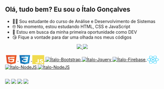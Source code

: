 ## Olá, tudo bem? Eu sou o Ítalo Gonçalves


- 👨‍💻 Sou estudante do curso de Análise e Desenvolvimento de Sistemas
- 🤓 No momento, estou estudando HTML, CSS e JavaScript
- 💼 Estou em busca da minha primeira oportunidade como DEV
- 😘 Fique a vontade para dar uma olhada nos meus códigos

<div align="center">
  <a href="https://github.com/rafaballerini">
  <img height="180em" widht="48%" src="https://github-readme-stats.vercel.app/api?username=italogfreire&show_icons=true&theme=gotham&include_all_commits=true&count_private=true"/>
  <img height="180em" widht="48%" src="https://github-readme-stats.vercel.app/api/top-langs/?username=italogfreire&layout=compact&langs_count=7&theme=gotham"/>
</div>
  
  <div style="display: inline_block"><br>
  <img align="center" alt="Ítalo-HTML" height="30" width="40" src="https://raw.githubusercontent.com/devicons/devicon/master/icons/html5/html5-original.svg">
  <img align="center" alt="Ítalo-CSS" height="30" width="40" src="https://raw.githubusercontent.com/devicons/devicon/master/icons/css3/css3-original.svg">
  <img align="center" alt="Ítalo-Js" height="30" width="40" src="https://raw.githubusercontent.com/devicons/devicon/master/icons/javascript/javascript-plain.svg">
  <img align="center" alt="Ítalo-Bootstrap" height="31" width="41" src="https://cdn.jsdelivr.net/gh/devicons/devicon/icons/bootstrap/bootstrap-original.svg">
  <img align="center" alt="Ítalo-Jquery" height="31" width="41" src="https://cdn.jsdelivr.net/gh/devicons/devicon/icons/jquery/jquery-original-wordmark.svg">
  <img align="center" alt="Ítalo-Firebase" height="33" width="43" src="https://cdn.jsdelivr.net/gh/devicons/devicon/icons/firebase/firebase-plain-wordmark.svg">
  <img align="center" alt="Ítalo-React" height="30" width="40" src="https://raw.githubusercontent.com/devicons/devicon/master/icons/react/react-original.svg">
  <img align="center" alt="Ítalo-NodeJS" height="30" width="40" src="https://cdn.jsdelivr.net/gh/devicons/devicon/icons/nodejs/nodejs-plain.svg" >
  <img align="center" alt="Ítalo-NodeJS" height="34" width="44" src="https://cdn.jsdelivr.net/gh/devicons/devicon/icons/mongodb/mongodb-original-wordmark.svg" >
</div>
  
  ##
  
<div> 
  <a href="https://www.instagram.com/italo_goncalves13/" target="_blank"><img src="https://img.shields.io/badge/-Instagram-%23E4405F?style=for-the-badge&logo=instagram&logoColor=white" target="_blank"></a>
  <a href = "mailto:italogfreire987@gmail.com"><img src="https://img.shields.io/badge/-Gmail-%23333?style=for-the-badge&logo=gmail&logoColor=white" target="_blank"></a>
  <a href="https://www.linkedin.com/in/%C3%ADtalo-gon%C3%A7alves-freire-dev987987/" target="_blank"><img src="https://img.shields.io/badge/-LinkedIn-%230077B5?style=for-the-badge&logo=linkedin&logoColor=white" target="_blank"></a> 
  <a href="https://api.whatsapp.com/send/?phone=5583988197255&text&app_absent=0" target="_blank"><img src="https://img.shields.io/badge/WhatsApp-25D366?style=for-the-badge&logo=whatsapp&logoColor=white" target="_blank"></a> 
  
  </div>
